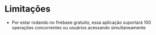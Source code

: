 

# Limitações

- Por estar rodando no firebase gratuito, essa aplicação suportará 100 operações concorrentes ou usuários acessando simultaneamente
